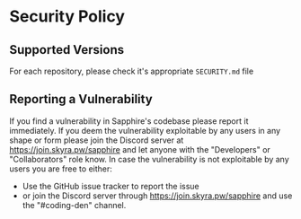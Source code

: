 # Security Policy

## Supported Versions

For each repository, please check it's appropriate `SECURITY.md` file

## Reporting a Vulnerability

If you find a vulnerability in Sapphire's codebase please report it immediately.
If you deem the vulnerability exploitable by any users in any shape or form please join the Discord server at https://join.skyra.pw/sapphire and let anyone with the "Developers" or "Collaborators" role know.
In case the vulnerability is not exploitable by any users you are free to either:

- Use the GitHub issue tracker to report the issue
- or join the Discord server through https://join.skyra.pw/sapphire and use the "#coding-den" channel.
